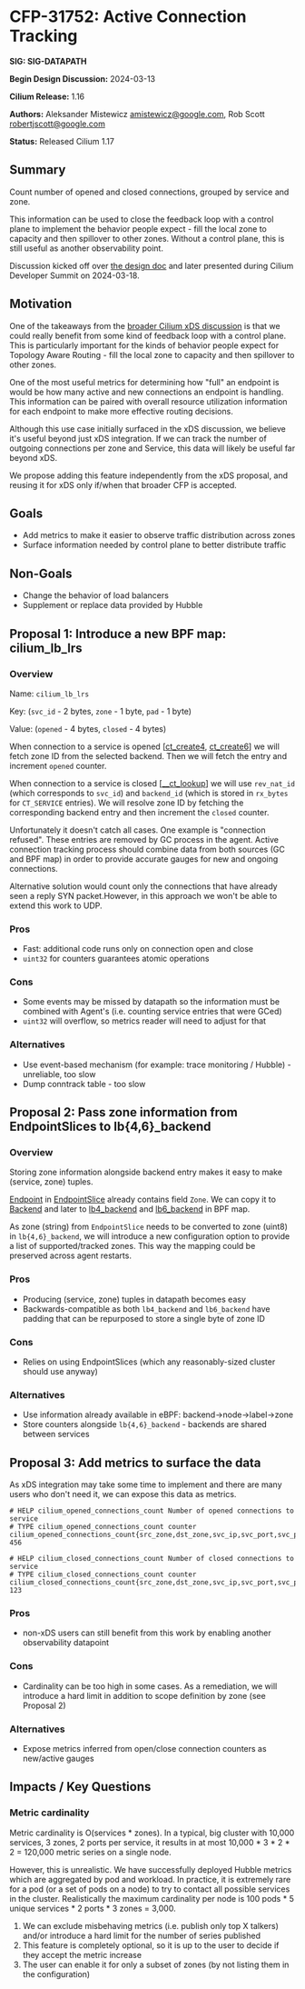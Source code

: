 # CFP-31752: Active Connection Tracking

**SIG: SIG-DATAPATH**

**Begin Design Discussion:** 2024-03-13

**Cilium Release:** 1.16

**Authors:** Aleksander Mistewicz <amistewicz@google.com>, Rob Scott <robertjscott@google.com>

**Status:** Released Cilium 1.17

## Summary

Count number of opened and closed connections, grouped by service and zone.

This information can be used to close the feedback loop with a control plane to
implement the behavior people expect - fill the local zone to capacity and then
spillover to other zones. Without a control plane, this is still useful as
another observability point.

Discussion kicked off over [the design
doc](https://docs.google.com/document/d/1EdhtDavDzpEk7jamWhNV7uM5h6MhHbVmy7bI8U8nitM/edit#heading=h.dkumlwuhiwuf)
and later presented during Cilium Developer Summit on 2024-03-18.

## Motivation

One of the takeaways from the [broader Cilium xDS
discussion](https://github.com/cilium/design-cfps/pull/14) is that we could
really benefit from some kind of feedback loop with a control plane. This is
particularly important for the kinds of behavior people expect for Topology
Aware Routing - fill the local zone to capacity and then spillover to other
zones. 

One of the most useful metrics for determining how "full" an endpoint is would
be how many active and new connections an endpoint is handling. This information
can be paired with overall resource utilization information for each endpoint to
make more effective routing decisions.

Although this use case initially surfaced in the xDS discussion, we believe it's
useful beyond just xDS integration. If we can track the number of outgoing
connections per zone and Service, this data will likely be useful far beyond
xDS. 

We propose adding this feature independently from the xDS proposal, and reusing
it for xDS only if/when that broader CFP is accepted.


## Goals

* Add metrics to make it easier to observe traffic distribution across zones
* Surface information needed by control plane to better distribute traffic


## Non-Goals

* Change the behavior of load balancers
* Supplement or replace data provided by Hubble


## Proposal 1: Introduce a new BPF map: cilium_lb_lrs

### Overview

Name: `cilium_lb_lrs`

Key: (`svc_id` - 2 bytes, `zone` - 1 byte, `pad` - 1 byte)

Value: (`opened` - 4 bytes, `closed` - 4 bytes)

When connection to a service is opened
[[ct\_create4](https://github.com/cilium/cilium/blob/v1.15.3/bpf/lib/conntrack.h#L980),
[ct\_create6](https://github.com/cilium/cilium/blob/v1.15.3/bpf/lib/conntrack.h#L907)]
we will fetch zone ID from the selected backend. Then we will fetch the entry
and increment `opened` counter.

When connection to a service is closed
[[\_\_ct\_lookup](https://github.com/cilium/cilium/blob/v1.15.3/bpf/lib/conntrack.h#L312)]
we will use `rev_nat_id` (which corresponds to `svc_id`) and `backend_id` (which
is stored in `rx_bytes` for `CT_SERVICE` entries). We will resolve zone ID by
fetching the corresponding backend entry and then increment the `closed`
counter.

Unfortunately it doesn't catch all cases. One example is "connection refused".
These entries are removed by GC process in the agent. Active connection tracking
process should combine data from both sources (GC and BPF map) in order to
provide accurate gauges for new and ongoing connections.

Alternative solution would count only the connections that have already seen a
reply SYN packet.However, in this approach we won't be able to extend this
work to UDP.

### Pros

* Fast: additional code runs only on connection open and close
* `uint32` for counters guarantees atomic operations

### Cons

* Some events may be missed by datapath so the information must be combined with
  Agent's (i.e. counting service entries that were GCed)
* `uint32` will overflow, so metrics reader will need to adjust for that

### Alternatives

* Use event-based mechanism (for example: trace monitoring / Hubble) -
  unreliable, too slow
* Dump conntrack table - too slow


## Proposal 2: Pass zone information from EndpointSlices to lb{4,6}_backend

### Overview

Storing zone information alongside backend entry makes it easy to make (service,
zone) tuples.

[Endpoint](https://pkg.go.dev/k8s.io/kubernetes/pkg/apis/discovery#Endpoint) in
[EndpointSlice](https://pkg.go.dev/k8s.io/kubernetes/pkg/apis/discovery#EndpointSlice)
already contains field `Zone`. We can copy it to
[Backend](https://pkg.go.dev/github.com/cilium/cilium@v1.15.1/pkg/k8s#Backend)
and later to
[lb4_backend](https://github.com/cilium/cilium/blob/v1.15.3/bpf/lib/common.h#L1058)
and
[lb6_backend](https://github.com/cilium/cilium/blob/v1.15.3/bpf/lib/common.h#L999)
in BPF map.

As zone (string) from `EndpointSlice` needs to be converted to zone (uint8) in
`lb{4,6}_backend`, we will introduce a new configuration option to provide a
list of supported/tracked zones. This way the mapping could be preserved across
agent restarts.

### Pros

* Producing (service, zone) tuples in datapath becomes easy
* Backwards-compatible as both `lb4_backend` and `lb6_backend` have padding that
  can be repurposed to store a single byte of zone ID

### Cons

* Relies on using EndpointSlices (which any reasonably-sized cluster should use
  anyway)

### Alternatives

* Use information already available in eBPF: backend->node->label->zone
* Store counters alongside `lb{4,6}_backend` - backends are shared between
  services


## Proposal 3: Add metrics to surface the data

As xDS integration may take some time to implement and there are many users who
don't need it, we can expose this data as metrics.

```
# HELP cilium_opened_connections_count Number of opened connections to service
# TYPE cilium_opened_connections_count counter
cilium_opened_connections_count{src_zone,dst_zone,svc_ip,svc_port,svc_proto} 456

# HELP cilium_closed_connections_count Number of closed connections to service
# TYPE cilium_closed_connections_count counter
cilium_closed_connections_count{src_zone,dst_zone,svc_ip,svc_port,svc_proto} 123
```

### Pros

* non-xDS users can still benefit from this work by enabling another
  observability datapoint

### Cons

* Cardinality can be too high in some cases. As a remediation, we will introduce
  a hard limit in addition to scope definition by zone (see Proposal 2)

### Alternatives

* Expose metrics inferred from open/close connection counters as new/active
  gauges


## Impacts / Key Questions

### Metric cardinality

Metric cardinality is O(services \* zones). In a typical, big cluster with 10,000
services, 3 zones, 2 ports per service, it results in at most 10,000 \* 3 \* 2 \* 2
= 120,000 metric series on a single node.

However, this is unrealistic. We have successfully deployed Hubble metrics which
are aggregated by pod and workload. In practice, it is extremely rare for a pod
(or a set of pods on a node) to try to contact all possible services in the
cluster. Realistically the maximum cardinality per node is 100 pods \* 5 unique
services \* 2 ports \* 3 zones = 3,000.


1. We can exclude misbehaving metrics (i.e. publish only top X talkers) and/or
   introduce a hard limit for the number of series published
2. This feature is completely optional, so it is up to the user to decide if
   they accept the metric increase
3. The user can enable it for only a subset of zones (by not listing them in the
   configuration)
